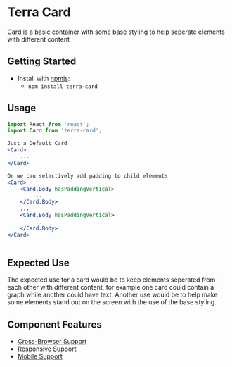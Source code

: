 # Terra Card

Card is a basic container with some base styling to help seperate elements with different content

## Getting Started

- Install with [npmjs](https://www.npmjs.com):
  - `npm install terra-card`

## Usage

```jsx
import React from 'react';
import Card from 'terra-card';

Just a Default Card
<Card>
	...
</Card>

Or we can selectively add padding to child elements
<Card>
	<Card.Body hasPaddingVertical>
		...
	</Card.Body>
	...
	<Card.Body hasPaddingVertical>
		...
	</Card.Body>
</Card>



```

## Expected Use

The expected use for a card would be to keep elements seperated from each other with different content, for example one card could contain a graph while another could have text. Another use would be to help make some elements stand out on the screen with the use of the base styling.


## Component Features


 * [Cross-Browser Support](https://github.com/cerner/terra-core/wiki/Component-Features#cross-browser-support)
 * [Responsive Support](https://github.com/cerner/terra-core/wiki/Component-Features#responsive-support)
 * [Mobile Support](https://github.com/cerner/terra-core/wiki/Component-Features#mobile-support)

